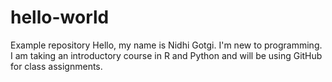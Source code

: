 # hello-world
Example repository 
Hello, my name is Nidhi Gotgi. I'm new to programming. I am taking an introductory course in R and Python and will be using GitHub for class assignments. 
